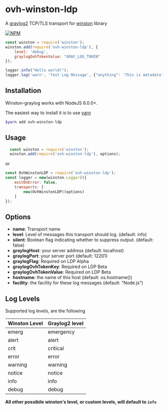 # ovh-winston-ldp

A [graylog2][0] TCP/TLS transport for [winston][1] library

[![NPM](https://nodei.co/npm/ovh-winston-ldp.png?downloads=true&downloadRank=true&stars=true)](https://nodei.co/npm/ovh-winston-ldp/)

```javascript
const winston = require('winston');
winston.add(require('ovh-winston-ldp'), {
    level: 'debug',
    graylogOvhTokenValue: "GRAY_LOG_TOKEN"
});

logger.info("Hello world!");
logger.log('warn', 'Test Log Message', {"anything": 'This is metadata' });
```


## Installation

Winston-graylog works with NodeJS 6.0.0+.

The easiest way to install it is to use [yarn](https://yarnpkg.com/en/)

```bash
$yarn add ovh-winston-ldp
```

## Usage
```javascript
  const winston = require('winston');
  winston.add(require('ovh-winston-ldp'), options);

```

or

```javascript
const OvhWinstonLDP = require('ovh-winston-ldp');
const logger = new(winston.Logger)({
    exitOnError: false,
    transports: [
        new(OvhWinstonLDP)(options)
    ]
});
```

## Options

* __name__:  Transport name
* __level__: Level of messages this transport should log. (default: info)
* __silent__: Boolean flag indicating whether to suppress output. (default: false)
* __graylogHost__: your server address (default: localhost)
* __graylogPort__: your server port (default: 12201)
* __graylogFlag__: Required on LDP Alpha
* __graylogOvhTokenKey__: Required on LDP Beta
* __graylogOvhTokenValue__: Required on LDP Beta
* __hostname__: the name of this host (default: os.hostname())
* __facility__: the facility for these log messages (default: "Node.js")


## Log Levels
Supported log levels, are the following

Winston Level | Graylog2 level
---------------|---------------
emerg          | emergency
alert          | alert
crit           | critical
error          | error
warning        | warning
notice         | notice
info           | info
debug          | debug

**All other possibile winston's level, or custom levels, will default to `info`**

[0]: http://www.graylog2.org
[1]: https://github.com/flatiron/winston
